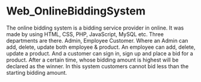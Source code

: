 # Web_OnlineBiddingSystem

The online bidding system is a bidding service provider in online.  It was made by using HTML, CSS, PHP, JavaScript, MySQL etc.  Three departments are there.  Admin, Employee  Customer.  Where an Admin can add, delete, update both employee & product.  An employee can add, delete, update a product.  And a customer can sign in, sign up and place a bid for a product.  After a certain time, whose bidding amount is highest will be declared as the winner.  In this system customers cannot bid less than the starting bidding amount.

